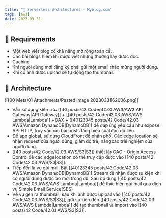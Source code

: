 ```yaml
---
title: "🌱 Serverless Architectures - Myblog.com"
tags: [aws]
date: 2023-03-31
---
```


## 🌿 Requirements
- Một web viết blog có khả năng mở rộng toàn cầu.
- Các bài blogs hiếm khi được viết nhưng thường hay được đọc.
- Caching
- Khi người dùng mới đăng ký phải gửi một email chào mừng người dùng.
- Khi có ảnh được upload sẽ tự động tạo thumbnail.

## 🌿 Architecture
![[00 Meta/01 Attachments/Pasted image 20230331162606.png]]

- Vẫn sử dụng kiến trúc [[40 posts/42 Code/42.03 AWS/AWS API Gateway|API Gateway]] + [[40 posts/42 Code/42.03 AWS/AWS Lambda|Lambda]] + DAX + [[40123345 posts/42 Code/42.03 AWS/Amazon DynamoDB|DynamoDB]] để đáp ứng yêu cầu như expose API HTTP, truy vấn các bài posts tăng hiệu suất đọc dữ liệu.
- Để app global, sử dụng CloudFront để phân phối. Các edge location sẽ nhận request của người dùng, giảm độ trễ, nâng cao trải nghiệm của người dùng.
- [[40 posts/42 Code/42.03 AWS/S3|S3]] thiết lập OAC - Origin Access Control để các edge location có thể truy cập được vào [[40 posts/42 Code/42.03 AWS/S3|S3]].
- Tiếp đến là vụ gửi mail. Bật [[40123345 posts/42 Code/42.03 AWS/Amazon DynamoDB|DynamoDB]] Stream để nhận được sự kiện khi có người dùng được tạo mới trong db. Sau đó dùng [[40 posts/42 Code/42.03 AWS/AWS Lambda|Lambda]] để thực hiện gửi mail qua dịch vụ Simple Email Service(SES)
- Về vụ gen ra thumbnail, sau khi ảnh được upload vào [[40 posts/42 Code/42.03 AWS/S3|S3]], gửi sử kiện đến [[40 posts/42 Code/42.03 AWS/AWS Lambda|Lambda]] để tạo thumbnail và import vào [[40 posts/42 Code/42.03 AWS/S3|S3]].
